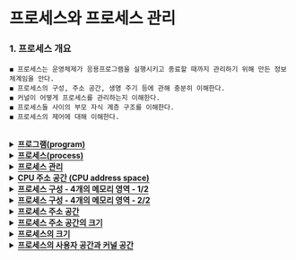 # 프로세스와 프로세스 관리

### 1. 프로세스 개요

```
◼ 프로세스는 운영체제가 응용프로그램을 실행시키고 종료할 때까지 관리하기 위해 만든 정보 체계임을 안다.
◼ 프로세스의 구성, 주소 공간, 생명 주기 등에 관해 충분히 이해한다.
◼ 커널이 어떻게 프로세스를 관리하는지 이해한다.
◼ 프로세스들 사이의 부모 자식 계층 구조를 이해한다. 
◼ 프로세스의 제어에 대해 이해한다.
```

 <br>

<details>
  <summary><span style="border-bottom:0.05em solid"><strong>프로그램(program)</strong></span></summary>
    <ul>
     <li>하드디스크 등의 저장 매체에 저장되어 있는 실행이 가능한 파일</li>
  </ul>
</details>
<details>
  <summary><span style="border-bottom:0.05em solid"><strong>프로세스(process)</strong></span></summary>
    <ul>
      <li>프로그램이 메모리(주기억장치)에 적재되어 실행 중인 프로그램</li>  
      <ul>
       <li>필요한 모든 자원(코드 공간, 데이터 공간, 스택 공간, 힙 공간)을 할당 받음</li> 
     </ul>
    </ul> 
    <details>
    <summary><span style="border-bottom:0.05em solid"><strong>프로세스의 특징(Computer Architecture)</strong></span></summary>
     <ul>
      <li> 운영체제는 프로그램을 메모리 적재하고 프로세스로 다룸 (프로그램 → 프로세스)</li>
      <li> 운영체제는 프로세스에게 실행에 필요한 메모리 할당하고 이곳에 코드와 데이터 등 적재</li>
      <li> 프로세스들은 서로 독립적인 메모리 공간을 가짐. 다른 프로세스의 영역에 접근 불허(보호)</li>
      <li> 운영체제는 각 프로세스의 메모리 위치와 크기 정보를 관리한다.</li>
      <li> 운영체제는 프로세스마다 고유한 번호(프로세스 ID) 할당</li>
      <li> 프로세스의 관한 모든 정보는 커널에 의해 관리</li>
      <li> 프로세스는 실행 – 대기 – 잠자기 – 대기 – 실행 - 종료 등의 생명 주기를 가짐</li>
      <li> 프로세스 생성, 실행, 대기, 종료 등의 모든 관리는 커널에 의해 수행</li>
    </ul>

</details>
  </ul>
</details>

<details>
  <summary><span style="border-bottom:0.05em solid"><strong>프로세스 관리</strong></span></summary>
    <ul>
     <li>프로세스의 생성에서 종료까지, 관리는 모두 커널에 의해 이루어짐</li> 
     <ul>
      <li>커널은 커널 영역에 프로세스 테이블(시스템에 한 개만 존재)을 만들고, 이 테이블을 이용해 프로세스들 목록을 관리</li>
     </ul>
  </ul>
</details>


<details>
  <summary><span style="border-bottom:0.05em solid"><strong>CPU 주소 공간 (CPU address space)</strong></span></summary>
    <ul>
      <li>CPU가 주소선을 통해 액세스할 수 있는 전체 물리 메모리 공간</li>
      <li>CPU 주소 공간 크기</li>
       <ul>
        <li>CPU 주소선(An-1 ~ A0)의 수에 의해 결정</li>
        <ul>
         <li>cPU → 32개의 주소선(A31 ~ A0) 지원 → 232 개의 주소 → 232 바이트 → 4GB 주소 공간</li>
        </ul>
        <li>하나의 번지에 할당되는 저장 공간 크기는 1B(바이트)이며 주소 공간은 0 번지부터 시작</li>
       </ul>
      <li>CPU 주소 공간보다 큰 메모리?</li>
       <ul>
        <li>있어도 액세스 불가능</li>
       </ul>
      <li>CPU 주소 공간보다 작은 양의 메모리?</li>
       <ul>
        <li>가능하며 CPU가 설치된 메모리의 주소 영역을 넘어 액세스하면 시스템 오류</li>
        <ul>
          <li>예) 32비트 CPU를 가진 컴퓨터(4GB까지 메모리 액세스 가능)에 2GB의 메모리가 설치되어 있을 때 2GB를 넘어서 액세스하면없는 메모리를 액세스하므로 심각한 오류 발생               </li>
        </ul>
      </ul>
  </ul>
</details>
<details>
  <summary><span style="border-bottom:0.05em solid"><strong>프로세스 구성 - 4개의 메모리 영역 - 1/2</strong></span></summary>
    <ul>
     <li>프로그램이 운영체제에 의해 프로세스로 변경되면 항상 사용자 공간에 4개의 구성 요소가 생성됨</li>
      <ul>
       <li>이 영역을 ‘프로세스 (영역)’ 또는 ‘프로세스 이미지‘ 라고도 표현</li>
      </ul>
     <li>4개의 메모리 영역(프로세스)</li>   
      <ul>
       <li>① 코드(code) 영역</li>  
       <li>② 데이터(data) 영역</li>  
       <li>③ 힙(heap) 영역</li>  
       <li>④ 스택(stack) 영역</li> 
     </ul>
     <li>각 영역의 특성 및 공유 사용(메모리 사용량 절약)을 위해서 4개의 영역으로 분리</li>  
     <li>프로세스의 크기는 CPU가 액세스 할 수 있는 범위보다 클 수 없으며</li>  
     <li>프로세스의 크기는 프로세스 마다 달라짐</li>
     <ul>
      <li>각 프로그램 마다 코드, 데이터 등의 크기가 다르기 때문임</li>   
      <li>또한 실행 중에도 힙 영역, 스택 영역의 크기가 달라져 프로세스의 크기가 변함</li>  
     </ul>
  </ul>
</details>

<details>
  <summary><span style="border-bottom:0.05em solid"><strong>프로세스 구성 - 4개의 메모리 영역 - 2/2</strong></span></summary>
    <ol>
     <li>코드(code) 영역</li>
      <ul>
       <li>실행될 프로그램 코드가 적재되는 영역</li>
       <li>사용자가 작성한 모든 함수의 코드와 사용자 코드에서 호출한 라이브러리 함수들의 코드</li>
      </ul>
     <li>데이터(data) 영역</li>   
      <ul>
       <li>프로그램에서 고정적으로 만든 변수 공간</li>  
       <li>사용자 프로그램과 라이브러리에서 선언한 전역 변수 공간(정적 데이터 포함)이 위치</li>  
     </ul>
     <li>힙(heap) 영역</li>
     <ul>
       <li>프로세스의 실행 도중에 동적으로 사용할 수 있도록 미리 할당한 공간</li>  
       <li>malloc() 등으로 할당 받는 공간은 힙 영역에서 할당</li>
       <li>힙 영역에서 아래 번지로 내려가면서 할당</li>
     </ul>
     <li>스택(stack) 영역</li>  
     <ul>
       <li>함수가 실행될 때 사용될 임시로 사용되는 정보를 위해 할당된 공간</li>  
       <ul>
        <li>지역변수들, 매개변수들, 함수 종료 후 돌아갈 주소 등</li>  
        <li>함수는 호출될 때, 스택 영역에서 위쪽으로 공간 할당되고,</li>
        <li>함수가 return하면 할당된 공간 반환</li>
       </ul>
       <li>함수 호출 외에 프로세스에서 필요시 사용 가능</li>
     </ul>
  </ol>
</details>

<details>
  <summary><span style="border-bottom:0.05em solid"><strong>프로세스 주소 공간</strong></span></summary>
    <ul>
     <li>프로세스가 실행 중에 접근할 수 있도록 허용된 주소의 최대 범위 → 2장에서 배운 가상 주소 공간</li>
     <li>프로세스 주소 공간은 가상 공간(논리 공간)이며 항상 0번지에서 시작하는 연속적인 주소프로세스 주소 공간은 가상 공간(논리 공간)이며 항상 0번지에서 시작하는 연속적인 주소</li>
    </ul>
</details>

<details>
  <summary><span style="border-bottom:0.05em solid"><strong>프로세스 주소 공간의 크기</strong></span></summary>
    <ul>
     <li>프로세스 주소 공간의 크기는 프로세스의 현재 크기와 다름</li>
     <li>프로세스 주소 공간의 크기 = CPU가 액세스할 수 있는 전체 크기</li>
     <ul>
      <li>32비트 CPU의 경우 4GB(윈도우, 리눅스 모두 동일)</li>
     </ul>
    </ul>
</details>

<details>
  <summary><span style="border-bottom:0.05em solid"><strong>프로세스의 크기</strong></span></summary>
    <ul>
     <li>①적재된 코드 + ②전역 변수 + ③힙 영역에서 현재 할당 받은 동적 메모리 공간 + ④스택 영역에 현재 저장된 데이터 크기</li>
     <li>③힙 영역은 프로세스 실행 중에 추가로 할당을 받거나 사용 후 다시 반납 → 크기가 가변적</li>
     <li>④스택 영역은 함수의 호출과 함께 할당되며, 완료되면 소멸 → 컴파일 시 최대 크기가 결정되며 실행시에 크기가 가변적</li>
     <li>결론적으로 프로세스의 크기는 실행하면서 변화된다</li>
    </ul>
</details>

<details>
  <summary><span style="border-bottom:0.05em solid"><strong>프로세스의 사용자 공간과 커널 공간</strong></span></summary>
    <ul>
     <li>프로세스 주소 공간 = 사용자 공간 + 커널 공간</li>
    </ul>
    <ol>
     <li>사용자 공간</li>
     <ul>
      <li>프로그램의 크기와 프로세스의 크기는 다르다</li>
      <li>프로세스의 코드, 데이터, 힙, 스택 영역이 순서대로 할당되는 공간</li>
      <li>힙은 데이터 영역 바로 다음부터 시작하고, 스택은 사용자 공간의 바닥에서 시작하여 거꾸로 자람 → 힙과 스택은 가변</li>
     </ul>
     <li>커널 공간</li>
     <ul>
      <li>프로세스가 시스템 호출을 통해 이용하는 커널 공간</li>
      <li>커널 코드, 커널 데이터, 커널 스택(커널 코드가 실행될 때)이 존재</li>
     </ul>
    </ol>
    <ul>
     <li>프로세스의 현재 크기와 관련된 결론</li>
     <ul>
      <li>프로세스의 코드와 데이터는 실행 파일에 결정된 상태로 코드 영역과데이터 영역에 적재 → 실행 중에 크기가 불변</li>
      <li>프로세스는 사용자 공간의 최대 범위까지 동적할당을 받으면서 힙 영역과 스택 영역을 늘려갈 수 있음 → 실행 중에 크기가 가변</li>
      <li>프로세스의 실질적인 현재 크기는 고정부분인 ①코드/②데이터 영역과 ③현재 할당 받은 힙 영역, ④현재 사용중인 스택 영역의 합으로 결정</li>
      <li>따라서 프로세스의 현재 크기는 실행 중에 수시로 변한다</li>
      <li>미할당 영역은 실행시에 메모리에 할당되지 않기 때문에 현재의 프로세스 크기 계산에서는 제외</li>
     </ul>
     <li>각 프로세스는 독립된 사용자 공간을 소유하며 하나의 커널 공간 공유<li>
     <li>커널 공간의 활용<li>
     <ul>
      <li>프로세스가 사용자 코드에서 시스템 호출을 통해 커널 코드 실행할 때 커널 공간 사용</li>
     </ul>
     <li>사용자 공간과 커널 공간의 결론<li>
     <ul>
      <li>프로세스마다 각각 사용자 주소 공간이 있다.</li>
      <li>시스템 전체에는 하나의 커널 주소 공간이 있다.</li>
      <li>모든 프로세스는 커널 주소 공간을 공유한다</li>
     </ul>
 </ul>
</details>
